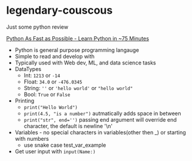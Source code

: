 # legendary-couscous
Just some python review

[Python As Fast as Possible - Learn Python in ~75 Minutes](https://www.youtube.com/watch?v=VchuKL44s6E)
- Python is general purpose programming langauge
- Simple to read and develop with
- Typically used with Web dev, ML, and data science tasks
- DataTypes
    - Int: `1213` or `-14`
    - Float: `34.0` or `-476.0345`
    - String: `''` or `'hello world'` or `"hello world"`
    - Bool: `True` or `False`
- Printing
    - `print("Hello World")`
    - `print(4.5, "is a number")` autmatically adds space in between
    - `print("str", end='')` passing end argument will override end character, the default is newline '\n'
- Variables - no special characters in variables(other then _) or starting with numbers
    - use snake case test_var_example
- Get user input with `input(Name:)`